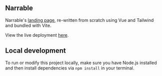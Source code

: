 ## Narrable

Narrable's [landing page](https://www.narrablehealth.com/), re-written from scratch using Vue and Tailwind and bundled with Vite.

View the live deployment [here](https://nonines.github.io/narrable/).

## Local development

To run or modify this project locally, make sure you have Node.js installed and then install dependencies via `npm install` in your terminal.
